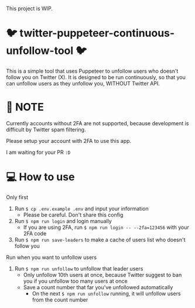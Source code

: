 This project is WIP.

# 🐦 twitter-puppeteer-continuous-unfollow-tool 🐦

This is a simple tool that uses Puppeteer to unfollow users who doesn't follow you on Twitter (X).
It is designed to be run continuously, so that you can unfollow users as they unfollow you,
WITHOUT Twitter API.

# 📓 NOTE

Currently accounts without 2FA are not supported,
because development is difficult by Twitter spam filtering.

Please setup your account with 2FA to use this app.

I am waiting for your PR `:D`

# 💻 How to use

Only first

1. Run `$ cp .env.example .env` and input your information
    - Please be careful. Don't share this config
1. Run `$ npm run login` and login manually
    - If you are using 2FA, run `$ npm run login -- --2fa=123456` with your 2FA code
1. Run `$ npm run save-leaders` to make a cache of users list who doesn't follow you

Run when you want to unfollow users

1. Run `$ npm run unfollow` to unfollow that leader users
    - Only unfollow 10th users at once, because Twitter suggest to ban you if you unfollow too many users at once
    - Save a count number that far you've unfollowed automatically
        - On the next `$ npm run unfollow` running, it will unfollow users from the count number
